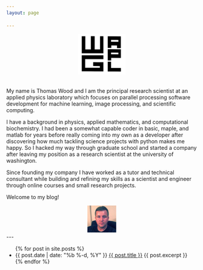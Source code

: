 ```yaml
---
layout: page

---
```

<center> <img src="./img/wgapl_logo.png" width="25%" height="25%">  </center>
</br>


My name is Thomas Wood and I am the principal research scientist at an applied physics laboratory which focuses on parallel processing software development for machine learning, image processing, and scientific computing.

I have a background in physics, applied mathematics, and computational biochemistry. I had been a somewhat capable coder in basic, maple, and matlab for years before really coming into my own as a developer after discovering how much tackling science projects with python makes me happy.  So I hacked my way through graduate school and started a company after leaving my position as a research scientist at the university of washington.

Since founding my company I have worked as a tutor and technical consultant while building and refining my skills as a scientist and engineer through online courses and small research projects.

Welcome to my blog!  
<center>
<img src="./img/me.jpg" width="15%" height="15%">
</center>
---
<div class="home">

  <ul class="posts">
    {% for post in site.posts %}
      <li>
        <span class="post-date">{{ post.date | date: "%b %-d, %Y" }}</span>
        <a class="post-link" href="{{ post.url | prepend: site.baseurl }}">  {{ post.title }}</a>  {{ post.excerpt }}
      </li>
    {% endfor %}
  </ul>

</div>


<!-- ---
layout: page
title: Willkommen in der Laboratorium!
tagline: Research Blog of [WG-APL](https://github.com/wgapl)
---
{% include JB/setup %} -->


<!-- Read [Jekyll Quick Start](http://jekyllbootstrap.com/usage/jekyll-quick-start.html)

Complete usage and documentation available at: [Jekyll Bootstrap](http://jekyllbootstrap.com)

## Update Author Attributes

In `_config.yml` remember to specify your own data:

    title : My Blog =)

    author :
      name : Name Lastname
      email : blah@email.test
      github : username
      twitter : username

The theme should reference these variables whenever needed.

## Sample Posts

This blog contains sample posts which help stage pages and blog data.
When you don't need the samples anymore just delete the `_posts/core-samples` folder.

    $ rm -rf _posts/core-samples

Here's a sample "posts list".

<ul class="posts">
  {% for post in site.posts %}
    <li><span>{{ post.date | date_to_string }}</span> &raquo; <a href="{{ BASE_PATH }}{{ post.url }}">{{ post.title }}</a></li>
  {% endfor %}
</ul>

## To-Do

This theme is still unfinished. If you'd like to be added as a contributor, [please fork](http://github.com/plusjade/jekyll-bootstrap)!
We need to clean up the themes, make theme usage guides with theme-specific markup examples.
 -->
